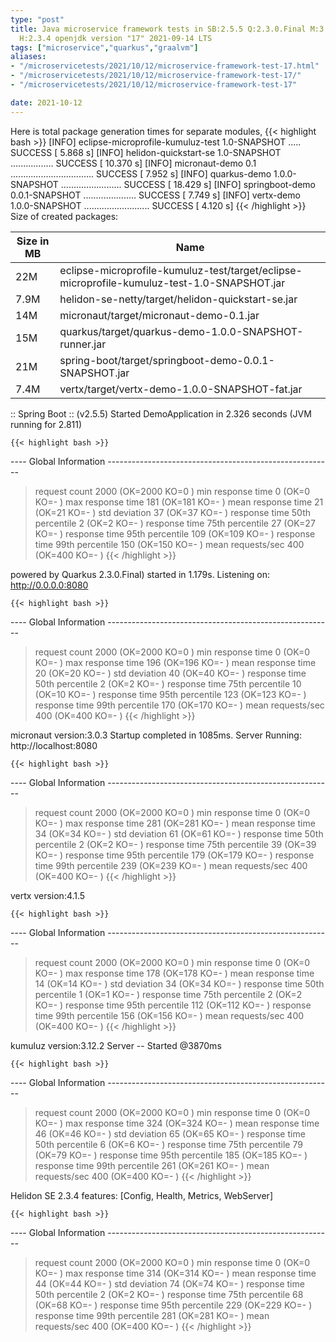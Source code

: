 ```yaml
---
type: "post"
title: Java microservice framework tests in SB:2.5.5 Q:2.3.0.Final M:3.1.0 V:4.1.5
  H:2.3.4 openjdk version "17" 2021-09-14 LTS
tags: ["microservice","quarkus","graalvm"]
aliases:
- "/microservicetests/2021/10/12/microservice-framework-test-17.html"
- "/microservicetests/2021/10/12/microservice-framework-test-17/"
- "/microservicetests/2021/10/12/microservice-framework-test-17"

date: 2021-10-12
---
```

 
Here is total package generation times for separate modules,
{{< highlight bash >}}
[INFO] eclipse-microprofile-kumuluz-test 1.0-SNAPSHOT ..... SUCCESS [  5.868 s]
[INFO] helidon-quickstart-se 1.0-SNAPSHOT ................. SUCCESS [ 10.370 s]
[INFO] micronaut-demo 0.1 ................................. SUCCESS [  7.952 s]
[INFO] quarkus-demo 1.0.0-SNAPSHOT ........................ SUCCESS [ 18.429 s]
[INFO] springboot-demo 0.0.1-SNAPSHOT ..................... SUCCESS [  7.749 s]
[INFO] vertx-demo 1.0.0-SNAPSHOT .......................... SUCCESS [  4.120 s]
{{< /highlight >}}
Size of created packages:

| Size in MB |  Name |
|------------|-------|
| 22M | eclipse-microprofile-kumuluz-test/target/eclipse-microprofile-kumuluz-test-1.0-SNAPSHOT.jar |
| 7.9M | helidon-se-netty/target/helidon-quickstart-se.jar |
| 14M | micronaut/target/micronaut-demo-0.1.jar |
| 15M | quarkus/target/quarkus-demo-1.0.0-SNAPSHOT-runner.jar |
| 21M | spring-boot/target/springboot-demo-0.0.1-SNAPSHOT.jar |
| 7.4M | vertx/target/vertx-demo-1.0.0-SNAPSHOT-fat.jar |


:: Spring Boot :: (v2.5.5) Started DemoApplication in 2.326 seconds (JVM running for 2.811)

    {{< highlight bash >}}
---- Global Information --------------------------------------------------------
> request count                                       2000 (OK=2000   KO=0     )
> min response time                                      0 (OK=0      KO=-     )
> max response time                                    181 (OK=181    KO=-     )
> mean response time                                    21 (OK=21     KO=-     )
> std deviation                                         37 (OK=37     KO=-     )
> response time 50th percentile                          2 (OK=2      KO=-     )
> response time 75th percentile                         27 (OK=27     KO=-     )
> response time 95th percentile                        109 (OK=109    KO=-     )
> response time 99th percentile                        150 (OK=150    KO=-     )
> mean requests/sec                                    400 (OK=400    KO=-     )
{{< /highlight >}}

powered by Quarkus 2.3.0.Final) started in 1.179s. Listening on: http://0.0.0.0:8080

    {{< highlight bash >}}
---- Global Information --------------------------------------------------------
> request count                                       2000 (OK=2000   KO=0     )
> min response time                                      0 (OK=0      KO=-     )
> max response time                                    196 (OK=196    KO=-     )
> mean response time                                    20 (OK=20     KO=-     )
> std deviation                                         40 (OK=40     KO=-     )
> response time 50th percentile                          2 (OK=2      KO=-     )
> response time 75th percentile                         10 (OK=10     KO=-     )
> response time 95th percentile                        123 (OK=123    KO=-     )
> response time 99th percentile                        170 (OK=170    KO=-     )
> mean requests/sec                                    400 (OK=400    KO=-     )
{{< /highlight >}}

micronaut version:3.0.3 Startup completed in 1085ms. Server Running: http://localhost:8080

    {{< highlight bash >}}
---- Global Information --------------------------------------------------------
> request count                                       2000 (OK=2000   KO=0     )
> min response time                                      0 (OK=0      KO=-     )
> max response time                                    281 (OK=281    KO=-     )
> mean response time                                    34 (OK=34     KO=-     )
> std deviation                                         61 (OK=61     KO=-     )
> response time 50th percentile                          2 (OK=2      KO=-     )
> response time 75th percentile                         39 (OK=39     KO=-     )
> response time 95th percentile                        179 (OK=179    KO=-     )
> response time 99th percentile                        239 (OK=239    KO=-     )
> mean requests/sec                                    400 (OK=400    KO=-     )
{{< /highlight >}}

vertx version:4.1.5

    {{< highlight bash >}}
---- Global Information --------------------------------------------------------
> request count                                       2000 (OK=2000   KO=0     )
> min response time                                      0 (OK=0      KO=-     )
> max response time                                    178 (OK=178    KO=-     )
> mean response time                                    14 (OK=14     KO=-     )
> std deviation                                         34 (OK=34     KO=-     )
> response time 50th percentile                          1 (OK=1      KO=-     )
> response time 75th percentile                          2 (OK=2      KO=-     )
> response time 95th percentile                        112 (OK=112    KO=-     )
> response time 99th percentile                        156 (OK=156    KO=-     )
> mean requests/sec                                    400 (OK=400    KO=-     )
{{< /highlight >}}

kumuluz version:3.12.2 Server -- Started @3870ms

    {{< highlight bash >}}
---- Global Information --------------------------------------------------------
> request count                                       2000 (OK=2000   KO=0     )
> min response time                                      0 (OK=0      KO=-     )
> max response time                                    324 (OK=324    KO=-     )
> mean response time                                    46 (OK=46     KO=-     )
> std deviation                                         65 (OK=65     KO=-     )
> response time 50th percentile                          6 (OK=6      KO=-     )
> response time 75th percentile                         79 (OK=79     KO=-     )
> response time 95th percentile                        185 (OK=185    KO=-     )
> response time 99th percentile                        261 (OK=261    KO=-     )
> mean requests/sec                                    400 (OK=400    KO=-     )
{{< /highlight >}}

Helidon SE 2.3.4 features: [Config, Health, Metrics, WebServer]

    {{< highlight bash >}}
---- Global Information --------------------------------------------------------
> request count                                       2000 (OK=2000   KO=0     )
> min response time                                      0 (OK=0      KO=-     )
> max response time                                    314 (OK=314    KO=-     )
> mean response time                                    44 (OK=44     KO=-     )
> std deviation                                         74 (OK=74     KO=-     )
> response time 50th percentile                          2 (OK=2      KO=-     )
> response time 75th percentile                         68 (OK=68     KO=-     )
> response time 95th percentile                        229 (OK=229    KO=-     )
> response time 99th percentile                        281 (OK=281    KO=-     )
> mean requests/sec                                    400 (OK=400    KO=-     )
{{< /highlight >}}

